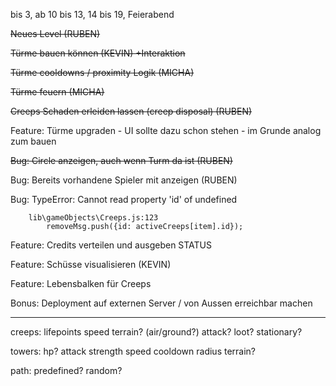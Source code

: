 
bis 3, ab 10 bis 13, 14 bis 19, Feierabend


~~Neues Level (RUBEN)~~

~~Türme bauen können (KEVIN) +Interaktion~~

~~Türme cooldowns / proximity Logik (MICHA)~~

~~Türme feuern (MICHA)~~

~~Creeps Schaden erleiden lassen (creep disposal) (RUBEN)~~

Feature: Türme upgraden - UI sollte dazu schon stehen - im Grunde analog zum bauen

~~Bug: Circle anzeigen, auch wenn Turm da ist (RUBEN)~~

Bug: Bereits vorhandene Spieler mit anzeigen (RUBEN)

Bug: TypeError: Cannot read property 'id' of undefined

		lib\gameObjects\Creeps.js:123
			removeMsg.push({id: activeCreeps[item].id});


Feature: Credits verteilen und ausgeben STATUS

Feature: Schüsse visualisieren (KEVIN)

Feature: Lebensbalken für Creeps

Bonus: Deployment auf externen Server / von Aussen erreichbar machen


---

creeps:
	lifepoints
	speed
	terrain? (air/ground?)
	attack?
	loot? stationary?

towers:
	hp?
	attack strength
		speed
		cooldown
		radius
		terrain?

path:
	predefined?
	random?
